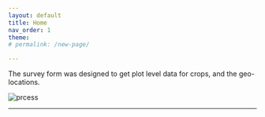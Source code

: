 ```yaml
---
layout: default
title: Home
nav_order: 1
theme: 
# permalink: /new-page/

---
```


The survey form was designed to get plot level data for crops, and the geo-locations. 

![prcess](../uploads/image_screenshots/process.jpg)

---